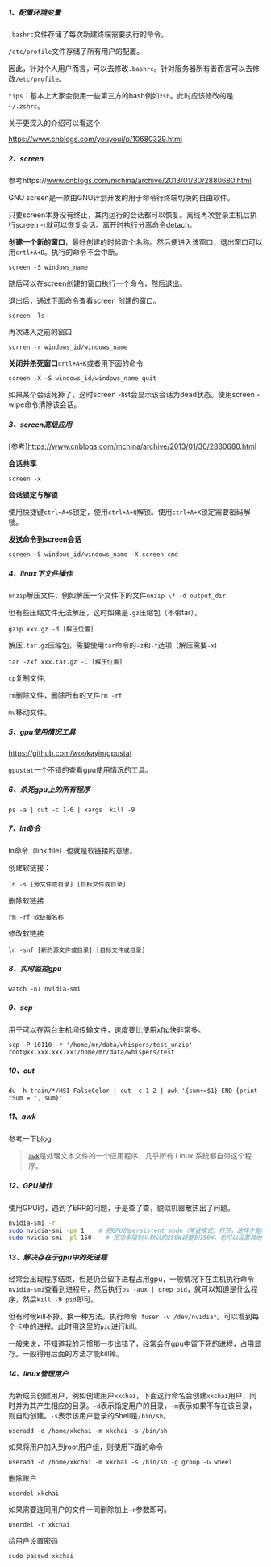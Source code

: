 ##### 1、配置环境变量

`.bashrc`文件存储了每次新建终端需要执行的命令。

`/etc/profile`文件存储了所有用户的配置。

因此，针对个人用户而言，可以去修改`.bashrc`。针对服务器所有者而言可以去修改`/etc/profile`。

`tips`：基本上大家会使用一些第三方的bash例如`zsh`。此时应该修改的是`~/.zshrc`。

关于更深入的介绍可以看这个

https://www.cnblogs.com/youyoui/p/10680329.html

##### 2、screen

参考https://www.cnblogs.com/mchina/archive/2013/01/30/2880680.html

GNU screen是一款由GNU计划开发的用于命令行终端切换的自由软件。

只要screen本身没有终止，其内运行的会话都可以恢复。离线再次登录主机后执行screen -r就可以恢复会话。离开时执行分离命令detach。

**创建一个新的窗口**，最好创建的时候取个名称。然后便进入该窗口，退出窗口可以用`crtl+A+D`。执行的命令不会中断。

```shell
screen -S windows_name
```

随后可以在screen创建的窗口执行一个命令，然后退出。

退出后，通过下面命令查看screen 创建的窗口。

```shell
screen -ls
```

再次进入之前的窗口

```shell
scrren -r windows_id/windows_name
```

**关闭并杀死窗口**`crtl+A+K`或者用下面的命令

```shell
screen -X -S windows_id/windows_name quit
```

如果某个会话死掉了，这时screen -list会显示该会话为dead状态。使用screen -wipe命令清除该会话。

##### 3、screen高级应用

[参考]https://www.cnblogs.com/mchina/archive/2013/01/30/2880680.html

**会话共享**

```shell
screen -x
```

**会话锁定与解锁**

使用快捷键`ctrl+A+S`锁定，使用`ctrl+A+Q`解锁。使用`ctrl+A+X`锁定需要密码解锁。

**发送命令到screen会话**

```
screen -S windows_id/windows_name -X screen cmd
```

##### 4、linux下文件操作

`unzip`解压文件，例如解压一个文件下的文件`unzip \* -d output_dir`

但有些压缩文件无法解压，这时如果是`.gz`压缩包（不带tar），

```
gzip xxx.gz -d [解压位置]
```

解压`.tar.gz`压缩包，需要使用`tar`命令的`-z`和`-f`选项（解压需要`-x`)

```
tar -zxf xxx.tar.gz -C [解压位置]
```

`cp`复制文件, 

`rm`删除文件，删除所有的文件`rm -rf`

`mv`移动文件。

##### 5、gpu使用情况工具

https://github.com/wookayin/gpustat

`gpustat`一个不错的查看gpu使用情况的工具。

##### 6、杀死gpu上的所有程序

```shell
ps -a | cut -c 1-6 | xargs  kill -9
```

##### 7、ln命令

ln命令（link file）也就是软链接的意思。

创建软链接：

```
ln -s [源文件或目录] [目标文件或目录]
```

删除软链接

```
rm -rf 软链接名称
```

修改软链接

```
ln -snf [新的源文件或目录] [目标文件或目录]
```

##### 8、实时监控gpu

```shell
watch -n1 nvidia-smi
```
##### 9、scp

用于可以在两台主机间传输文件，速度要比使用xftp快非常多。

```
scp -P 10110 -r '/home/mr/data/whispers/test_unzip' root@xx.xxx.xxx.xx:/home/mr/data/whispers/test 
```

##### 10、cut

```
du -h train/*/HSI-FalseColor | cut -c 1-2 | awk '{sum+=$1} END {print "Sum = ", sum}'
```

##### 11、awk

参考一下[blog](http://www.ruanyifeng.com/blog/2018/11/awk.html)

> [`awk`](https://en.wikipedia.org/wiki/AWK)是处理文本文件的一个应用程序，几乎所有 Linux 系统都自带这个程序。

##### 12、GPU操作

使用GPU时，遇到了ERR的问题，于是查了查，貌似机器散热出了问题。

```bash
nvidia-smi -r
sudo nvidia-smi -pm 1    # 把GPU的persistent mode（常驻模式）打开，这样才能顺利设置power limit
sudo nvidia-smi -pl 150    # 把功率限制从默认的250W调整到150W，也可以设置其他值啦，自己斟酌
```

##### 13、解决存在于gpu中的死进程

经常会出现程序结束，但是仍会留下进程占用gpu，一般情况下在主机执行命令`nvidia-smi`查看到进程号，然后执行`ps -aux | grep pid`，就可以知道是什么程序，然后`kill -9 pid`即可。

但有时候kill不掉，换一种方法。执行命令` fuser -v /dev/nvidia*`。可以看到每个卡中的进程。此时用这里的`pid`进行kill。

一般来说，不知道我的习惯那一步出错了，经常会在gpu中留下死的进程，占用显存。一般得用后面的方法才能kill掉。

##### 14、linux管理用户

为新成员创建用户，例如创建用户`xkchai`，下面这行命名会创建`xkchai`用户，同时并为其产生相应的目录。`-d`表示指定用户的目录，`-m`表示如果不存在该目录，则自动创建。`-s`表示该用户登录的Shell是`/bin/sh`。

```shell
useradd -d /home/xkchai -m xkchai -s /bin/sh
```

如果将用户加入到root用户组，则使用下面的命令

```shell
useradd -d /home/xkchai -m xkchai -s /bin/sh -g group -G wheel
```

删除账户

```shell
userdel xkchai
```

如果需要连同用户的文件一同删除加上`-r`参数即可。

```shell
userdel -r xkchai
```

给用户设置密码

```
sudo passwd xkchai
```

